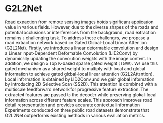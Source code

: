 # G2L2Net
Road extraction from remote sensing images holds significant application value in various fields. However, due to the diverse shapes of the roads and potential occlusions or interferences from the background, road extraction remains a challenging task. To address these challenges, we propose a road extraction network based on Gated Global-Local Linear Attention (G2L2Net). Firstly, we introduce a linear deformable convolution and design a Linear Input-Dependent Deformable Convolution (LID2Conv) by dynamically updating the convolution weights with the image content. In addition, we design a Top K-based sparse gated weight (TGW). We use this gated mechanism as a shared weight to multiply with local and global information to achieve gated global-local linear attention (G2L2Attention). Local information is obtained by LID2Conv and we gain global information by introducing 2D Selective Scan (SS2D). This attention is combined with a multiscale feedforward network for progressive feature extraction. The extracted features are passed to the decoder while preserving global-local information across different feature scales. This approach improves road detail representation and provides accurate contextual information. Experiments conducted on three public road datasets demonstrate that G2L2Net outperforms existing methods in various evaluation metrics.
